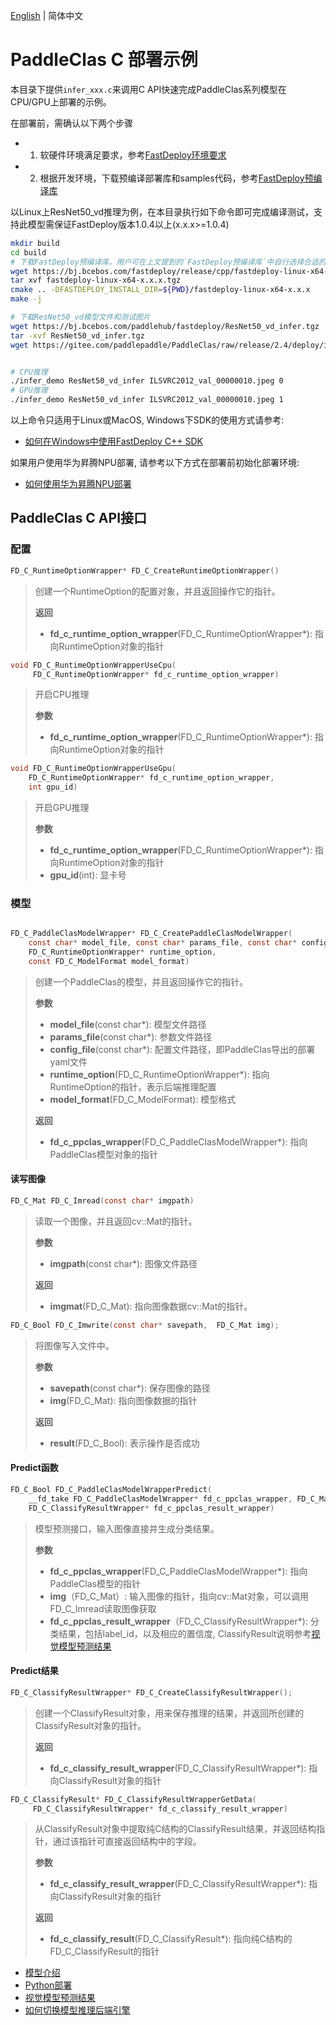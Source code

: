 [English](README.md) | 简体中文
# PaddleClas C 部署示例

本目录下提供`infer_xxx.c`来调用C API快速完成PaddleClas系列模型在CPU/GPU上部署的示例。

在部署前，需确认以下两个步骤

- 1. 软硬件环境满足要求，参考[FastDeploy环境要求](../../../../../docs/cn/build_and_install/download_prebuilt_libraries.md)  
- 2. 根据开发环境，下载预编译部署库和samples代码，参考[FastDeploy预编译库](../../../../../docs/cn/build_and_install/download_prebuilt_libraries.md)

以Linux上ResNet50_vd推理为例，在本目录执行如下命令即可完成编译测试，支持此模型需保证FastDeploy版本1.0.4以上(x.x.x>=1.0.4)

```bash
mkdir build
cd build
# 下载FastDeploy预编译库，用户可在上文提到的`FastDeploy预编译库`中自行选择合适的版本使用
wget https://bj.bcebos.com/fastdeploy/release/cpp/fastdeploy-linux-x64-x.x.x.tgz
tar xvf fastdeploy-linux-x64-x.x.x.tgz
cmake .. -DFASTDEPLOY_INSTALL_DIR=${PWD}/fastdeploy-linux-x64-x.x.x
make -j

# 下载ResNet50_vd模型文件和测试图片
wget https://bj.bcebos.com/paddlehub/fastdeploy/ResNet50_vd_infer.tgz
tar -xvf ResNet50_vd_infer.tgz
wget https://gitee.com/paddlepaddle/PaddleClas/raw/release/2.4/deploy/images/ImageNet/ILSVRC2012_val_00000010.jpeg


# CPU推理
./infer_demo ResNet50_vd_infer ILSVRC2012_val_00000010.jpeg 0
# GPU推理
./infer_demo ResNet50_vd_infer ILSVRC2012_val_00000010.jpeg 1
```

以上命令只适用于Linux或MacOS, Windows下SDK的使用方式请参考:  
- [如何在Windows中使用FastDeploy C++ SDK](../../../../../docs/cn/faq/use_sdk_on_windows.md)

如果用户使用华为昇腾NPU部署, 请参考以下方式在部署前初始化部署环境:
- [如何使用华为昇腾NPU部署](../../../../../docs/cn/faq/use_sdk_on_ascend.md)

## PaddleClas C API接口

### 配置

```c
FD_C_RuntimeOptionWrapper* FD_C_CreateRuntimeOptionWrapper()
```

> 创建一个RuntimeOption的配置对象，并且返回操作它的指针。
>
> **返回**
>
> * **fd_c_runtime_option_wrapper**(FD_C_RuntimeOptionWrapper*): 指向RuntimeOption对象的指针


```c
void FD_C_RuntimeOptionWrapperUseCpu(
     FD_C_RuntimeOptionWrapper* fd_c_runtime_option_wrapper)
```

> 开启CPU推理
>
> **参数**
>
> * **fd_c_runtime_option_wrapper**(FD_C_RuntimeOptionWrapper*): 指向RuntimeOption对象的指针

```c
void FD_C_RuntimeOptionWrapperUseGpu(
    FD_C_RuntimeOptionWrapper* fd_c_runtime_option_wrapper,
    int gpu_id)
```
> 开启GPU推理
>
> **参数**
>
> * **fd_c_runtime_option_wrapper**(FD_C_RuntimeOptionWrapper*): 指向RuntimeOption对象的指针
> * **gpu_id**(int): 显卡号


### 模型

```c

FD_C_PaddleClasModelWrapper* FD_C_CreatePaddleClasModelWrapper(
    const char* model_file, const char* params_file, const char* config_file,
    FD_C_RuntimeOptionWrapper* runtime_option,
    const FD_C_ModelFormat model_format)

```

> 创建一个PaddleClas的模型，并且返回操作它的指针。
>
> **参数**
>
> * **model_file**(const char*): 模型文件路径
> * **params_file**(const char*): 参数文件路径
> * **config_file**(const char*): 配置文件路径，即PaddleClas导出的部署yaml文件
> * **runtime_option**(FD_C_RuntimeOptionWrapper*): 指向RuntimeOption的指针，表示后端推理配置
> * **model_format**(FD_C_ModelFormat): 模型格式
>
> **返回**
> * **fd_c_ppclas_wrapper**(FD_C_PaddleClasModelWrapper*): 指向PaddleClas模型对象的指针


#### 读写图像

```c
FD_C_Mat FD_C_Imread(const char* imgpath)
```

> 读取一个图像，并且返回cv::Mat的指针。
>
> **参数**
>
> * **imgpath**(const char*): 图像文件路径
>
> **返回**
>
> * **imgmat**(FD_C_Mat): 指向图像数据cv::Mat的指针。


```c
FD_C_Bool FD_C_Imwrite(const char* savepath,  FD_C_Mat img);
```

> 将图像写入文件中。
>
> **参数**
>
> * **savepath**(const char*): 保存图像的路径
> * **img**(FD_C_Mat): 指向图像数据的指针
>
> **返回**
>
> * **result**(FD_C_Bool): 表示操作是否成功


#### Predict函数

```c
FD_C_Bool FD_C_PaddleClasModelWrapperPredict(
    __fd_take FD_C_PaddleClasModelWrapper* fd_c_ppclas_wrapper, FD_C_Mat img,
    FD_C_ClassifyResultWrapper* fd_c_ppclas_result_wrapper)
```
>
> 模型预测接口，输入图像直接并生成分类结果。
>
> **参数**
> * **fd_c_ppclas_wrapper**(FD_C_PaddleClasModelWrapper*): 指向PaddleClas模型的指针
> * **img**（FD_C_Mat）: 输入图像的指针，指向cv::Mat对象，可以调用FD_C_Imread读取图像获取
> * **fd_c_ppclas_result_wrapper**（FD_C_ClassifyResultWrapper*): 分类结果，包括label_id，以及相应的置信度, ClassifyResult说明参考[视觉模型预测结果](../../../../../docs/api/vision_results/)


#### Predict结果

```c
FD_C_ClassifyResultWrapper* FD_C_CreateClassifyResultWrapper();
```
>
> 创建一个ClassifyResult对象，用来保存推理的结果，并返回所创建的ClassifyResult对象的指针。
>
> **返回**
> * **fd_c_classify_result_wrapper**(FD_C_ClassifyResultWrapper*): 指向ClassifyResult对象的指针



```c
FD_C_ClassifyResult* FD_C_ClassifyResultWrapperGetData(
     FD_C_ClassifyResultWrapper* fd_c_classify_result_wrapper)
```
>
> 从ClassifyResult对象中提取纯C结构的ClassifyResult结果，并返回结构指针，通过该指针可直接返回结构中的字段。
>
> **参数**
> * **fd_c_classify_result_wrapper**(FD_C_ClassifyResultWrapper*): 指向ClassifyResult对象的指针
>
> **返回**
> * **fd_c_classify_result**(FD_C_ClassifyResult*): 指向纯C结构的FD_C_ClassifyResult的指针


- [模型介绍](../../)
- [Python部署](../python)
- [视觉模型预测结果](../../../../../docs/api/vision_results/)
- [如何切换模型推理后端引擎](../../../../../docs/cn/faq/how_to_change_backend.md)
